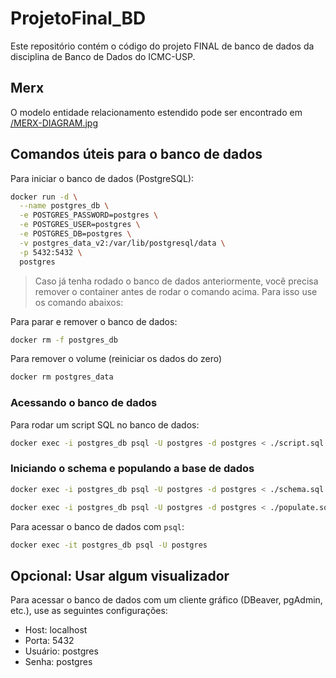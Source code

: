 # ProjetoFinal_BD

Este repositório contém o código do projeto FINAL de banco de dados da disciplina de Banco de Dados do ICMC-USP.

## Merx

O modelo entidade relacionamento estendido pode ser encontrado em [/MERX-DIAGRAM.jpg](https://github.com/Vinicius-GN/ProjetoFinal_BD/blob/main/MERX-DIAGRAM.jpg)

## Comandos úteis para o banco de dados

Para iniciar o banco de dados (PostgreSQL):

```bash
docker run -d \
  --name postgres_db \
  -e POSTGRES_PASSWORD=postgres \
  -e POSTGRES_USER=postgres \
  -e POSTGRES_DB=postgres \
  -v postgres_data_v2:/var/lib/postgresql/data \
  -p 5432:5432 \
  postgres
```

> Caso já tenha rodado o banco de dados anteriormente, você precisa remover o container antes de rodar o comando acima. Para isso use os comando abaixos:

Para parar e remover o banco de dados:

```bash
docker rm -f postgres_db
```

Para remover o volume (reiniciar os dados do zero)

```bash
docker rm postgres_data
```

### Acessando o banco de dados

Para rodar um script SQL no banco de dados:

```bash
docker exec -i postgres_db psql -U postgres -d postgres < ./script.sql
```

### Iniciando o schema e populando a base de dados

```bash
docker exec -i postgres_db psql -U postgres -d postgres < ./schema.sql
```

```bash
docker exec -i postgres_db psql -U postgres -d postgres < ./populate.sql
```

Para acessar o banco de dados com `psql`:

```bash
docker exec -it postgres_db psql -U postgres
```

## Opcional: Usar algum visualizador

Para acessar o banco de dados com um cliente gráfico (DBeaver, pgAdmin, etc.), use as seguintes configurações:

- Host: localhost
- Porta: 5432
- Usuário: postgres
- Senha: postgres
